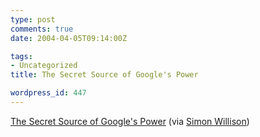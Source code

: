 ```yaml
---
type: post
comments: true
date: 2004-04-05T09:14:00Z

tags:
- Uncategorized
title: The Secret Source of Google's Power

wordpress_id: 447
---
```


[The Secret Source of Google's Power](http://blog.topix.net/archives/000016.html) (via [Simon Willison](http://simon.incutio.com))
